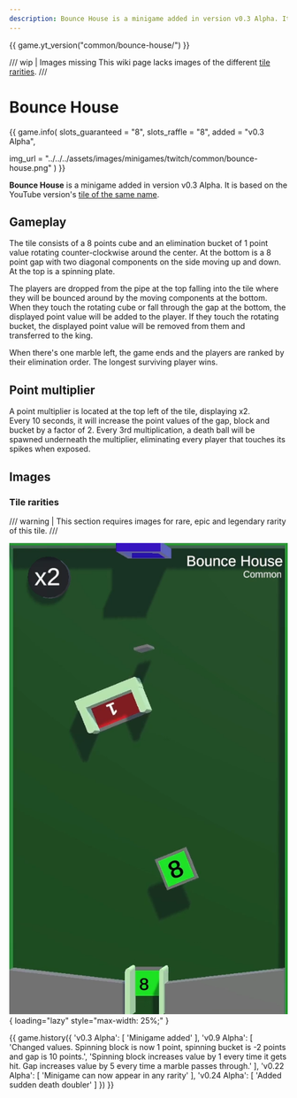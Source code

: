 ```yaml
---
description: Bounce House is a minigame added in version v0.3 Alpha. It's based on the YouTube version of the same name.
---
```


{{ game.yt_version("common/bounce-house/") }}

/// wip | Images missing
This wiki page lacks images of the different [tile rarities](#tile-rarities).
///

# Bounce House

{{ game.info(
  slots_guaranteed = "8",
  slots_raffle     = "8",
  added            = "v0.3 Alpha",
  
  img_url = "../../../assets/images/minigames/twitch/common/bounce-house.png"
) }}

**Bounce House** is a minigame added in version v0.3 Alpha. It is based on the YouTube version's [tile of the same name](../../youtube-minigames/common/bounce-house.md).

## Gameplay

The tile consists of a 8 points cube and an elimination bucket of 1 point value rotating counter-clockwise around the center. At the bottom is a 8 point gap with two diagonal components on the side moving up and down. At the top is a spinning plate.

The players are dropped from the pipe at the top falling into the tile where they will be bounced around by the moving components at the bottom. When they touch the rotating cube or fall through the gap at the bottom, the displayed point value will be added to the player. If they touch the rotating bucket, the displayed point value will be removed from them and transferred to the king.

When there's one marble left, the game ends and the players are ranked by their elimination order. The longest surviving player wins.

## Point multiplier

A point multiplier is located at the top left of the tile, displaying x2.  
Every 10 seconds, it will increase the point values of the gap, block and bucket by a factor of 2. Every 3rd multiplication, a death ball will be spawned underneath the multiplier, eliminating every player that touches its spikes when exposed.

## Images

### Tile rarities

/// warning |
This section requires images for rare, epic and legendary rarity of this tile.
///

![common](../../assets/images/minigames/twitch/common/bounce-house.png "Common rarity version"){ loading="lazy" style="max-width: 25%;" }
<!-- No images yet.
![rare](../../assets/images/minigames/twitch/rare/bounce-house.png "Rare rarity verion"){ loading="lazy" style="max-width: 25%;" }
![epic](../../assets/images/minigames/twitch/epic/bounce-house.png){ loading="lazy" style="max-width: 25%;" }
![legendary](../../assets/images/minigames/twitch/legendary/bounce-house.png){ loading="lazy" style="max-width: 25%;" }
-->

{{ game.history({
  'v0.3 Alpha': [
    'Minigame added'
  ],
  'v0.9 Alpha': [
    'Changed values. Spinning block is now 1 point, spinning bucket is -2 points and gap is 10 points.',
    'Spinning block increases value by 1 every time it gets hit. Gap increases value by 5 every time a marble passes through.'
  ],
  'v0.22 Alpha': [
    'Minigame can now appear in any rarity'
  ],
  'v0.24 Alpha': [
    'Added sudden death doubler'
  ]
}) }}